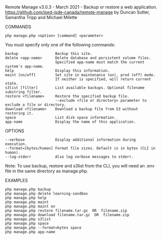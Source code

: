 Remote Manage v3.0.3 - March 2021 - Backup or restore a web application.
https://github.com/ised-isde-canada/remote-manage
by Duncan Sutter, Samantha Tripp and Michael Milette

COMMANDS

`php manage.php <option> [command] <parameter>`

You must specify only one of the following commands:

```
backup                 Backup this site.
delete <app-name>      Delete database and persistent volume files.
                       Specified app-name must match the current system's app-name.
help                   Display this information.
maint [on/off]         Set site in maintenance (on), prod (off) mode.
                       If neither is specified, will return current state.
s3list [filter]        List available backups. Optional filename substring filter.
restore <filename>     Restore the specified backup file.
                       --exclude <file or directory> parameter to exclude a file or directory.
download <filename>    Download a backup file from S3 without restoring it.
space                  List disk space information.
app-name               Display the name of this application.
```

OPTIONS

```
--verbose              Display additional information during execution.
--format=[bytes/human] Format file sizes. Default is in bytes (CLI in human).
--log-stderr           Also log verbose messages to stderr.
```

Note: To use backup, restore and s3list from the CLI, you will need an .env file in the same directory as manage.php.

EXAMPLES

    php manage.php backup
    php manage.php delete learning-sandbox
    php manage.php help
    php manage.php maint
    php manage.php maint on
    php manage.php restore filename.tar.gz  OR  filename.zip
    php manage.php download filename.tar.gz  OR  filename.zip
    php manage.php s3list
    php manage.php space
    php manage.php --format=bytes space
    php manage.php app-name
